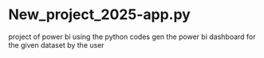 # New_project_2025-app.py
project of power bi using the python codes gen the power bi dashboard for the given dataset by the user
